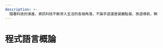 ```yaml
---
description: >-
  隨著科技的演進，資訊科技不斷滲入生活的各個角落，不論手遊還是餐廳點餐、旅遊導航，無不都受到資訊科技的影響。在校園裡，也有愈來愈多學生意識到科技的影響力，開始擔心未來，無論是資訊科或非係工程出身的學生，都彷彿學習程掉入個極大的漩渦，無法逃避。然而這波學習焦慮，並非要讓所有人成為開發高深的應用軟體的「程式設計」大師，更重要的在於培養個人的「運算思維」，讓做事更精確、更有效率，在面對新世界時才能有足夠能
---
```


# 程式語言概論

